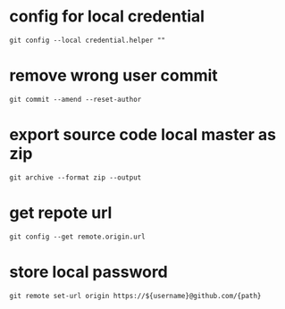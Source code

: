# config for local credential
```
git config --local credential.helper ""
```


# remove wrong user commit
```
git commit --amend --reset-author
```
# export source code local master as zip
```
git archive --format zip --output
```
# get repote url
```
git config --get remote.origin.url
```

# store local password
```
git remote set-url origin https://${username}@github.com/{path}
```